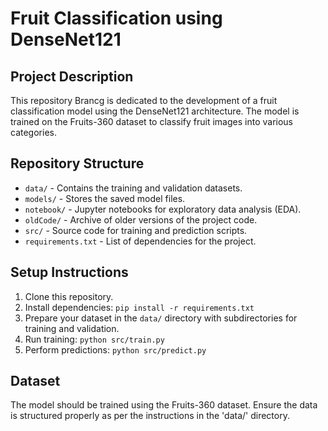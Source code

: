 # Fruit Classification using DenseNet121

## Project Description
This repository Brancg is dedicated to the development of a fruit classification model using the DenseNet121 architecture. The model is trained on the Fruits-360 dataset to classify fruit images into various categories.

## Repository Structure
- `data/` - Contains the training and validation datasets.
- `models/` - Stores the saved model files.
- `notebook/` - Jupyter notebooks for exploratory data analysis (EDA).
- `oldCode/` - Archive of older versions of the project code.
- `src/` - Source code for training and prediction scripts.
- `requirements.txt` - List of dependencies for the project.

## Setup Instructions
1. Clone this repository.
2. Install dependencies: `pip install -r requirements.txt`
3. Prepare your dataset in the `data/` directory with subdirectories for training and validation.
4. Run training: `python src/train.py`
5. Perform predictions: `python src/predict.py`

## Dataset
The model should be trained using the Fruits-360 dataset. Ensure the data is structured properly as per the instructions in the 'data/' directory.


